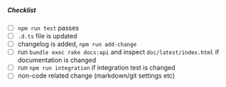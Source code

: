 <!--
Thank you for your pull request. Please provide a description below.
-->

##### Checklist
<!-- Remove items that do not apply. For completed items, change [ ] to [x]. -->

- [ ] `npm run test` passes
- [ ] `.d.ts` file is updated
- [ ] changelog is added, `npm run add-change`
- [ ] run `bundle exec rake docs:api` and inspect `doc/latest/index.html` if documentation is changed
- [ ] run `npm run integration` if integration test is changed
- [ ] non-code related change (markdown/git settings etc)

